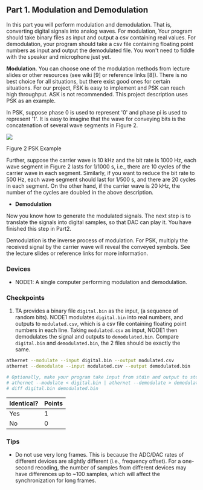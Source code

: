 ## Part 1. Modulation and Demodulation

In this part you will perform modulation and demodulation. That is, converting digital signals into analog waves. For modulation, Your program should take binary files as input and output a csv containing real values. For demodulation, your program should take a csv file containing floating point numbers as input and output the demodulated file. You won't need to fiddle with the speaker and microphone just yet.

**Modulation**. You can choose one of the modulation methods from lecture slides or other resources (see wiki [9] or reference links [8]). There is no best choice for all situations, but there exist good ones for certain situations. For our project, FSK is easy to implement and PSK can reach high throughput. ASK is not recommended. This project description uses PSK as an example.

In PSK, suppose phase 0 is used to represent '0' and phase pi is used to represent '1'. It is easy to imagine that the wave for conveying bits is the concatenation of several wave segments in Figure 2.

![](RackMultipart20220302-4-iik7fu_html_76955159c989f910.png)

Figure 2 PSK Example

Further, suppose the carrier wave is 10 kHz and the bit rate is 1000 Hz, each wave segment in Figure 2 lasts for 1/1000 s, i.e., there are 10 cycles of the carrier wave in each segment. Similarly, if you want to reduce the bit rate to 500 Hz, each wave segment should last for 1/500 s, and there are 20 cycles in each segment. On the other hand, if the carrier wave is 20 kHz, the number of the cycles are doubled in the above description.


- **Demodulation**

Now you know how to generate the modulated signals. The next step is to translate the signals into digital samples, so that DAC can play it. You have finished this step in Part2.

Demodulation is the inverse process of modulation. For PSK, multiply the received signal by the carrier wave will reveal the conveyed symbols. See the lecture slides or reference links for more information.



### Devices
- NODE1: A single computer performing modulation and demodulation.


### Checkpoints
1. TA provides a binary file `digital.bin` as the input, (a sequence of random bits). NODE1 modulates `digital.bin` into real numbers, and outputs to `modulated.csv`, which is a csv file containing floating point numbers in each line. Taking `modulated.csv` as input, NODE1 then demodulates the signal and outputs to `demodulated.bin`. Compare `digital.bin` and `demodulated.bin`, the 2 files should be exactly the same.

```sh
athernet --modulate --input digital.bin --output modulated.csv
athernet --demodulate --input modulated.csv --output demodulated.bin

# Optionally, make your program take input from stdin and output to stdout.
# athernet --modulate < digital.bin | athernet --demodulate > demodulated.bin
# diff digital.bin demodulated.bin
```

| Identical? | Points |
| ---------- | ------ |
| Yes        | 1      |
| No         | 0      |


### Tips

- Do not use very long frames. This is because the ADC/DAC rates of different devices are slightly different (i.e., frequency offset). For a one-second recoding, the number of samples from different devices may have differences up to ~100 samples, which will affect the synchronization for long frames.
